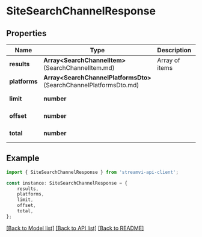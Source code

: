 # SiteSearchChannelResponse


## Properties

Name | Type | Description | Notes
------------ | ------------- | ------------- | -------------
**results** | **Array&lt;SearchChannelItem&gt;**(SearchChannelItem.md) | Array of items | [default to undefined]
**platforms** | **Array&lt;SearchChannelPlatformsDto&gt;**(SearchChannelPlatformsDto.md) |  | [default to undefined]
**limit** | **number** |  | [default to undefined]
**offset** | **number** |  | [default to undefined]
**total** | **number** |  | [default to undefined]

## Example

```typescript
import { SiteSearchChannelResponse } from 'streamvi-api-client';

const instance: SiteSearchChannelResponse = {
    results,
    platforms,
    limit,
    offset,
    total,
};
```

[[Back to Model list]](../README.md#documentation-for-models) [[Back to API list]](../README.md#documentation-for-api-endpoints) [[Back to README]](../README.md)
